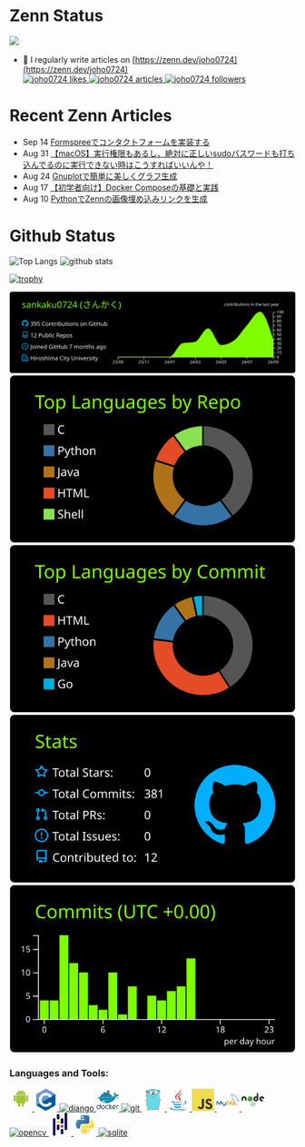 # Zenn Status
![](https://github-readme-blog-score-shota1995m.vercel.app/api/get_zenn_score?zennId=joho0724)

- 📝 I regularly write articles on [https://zenn.dev/joho0724](https://zenn.dev/joho0724)<br>
    <a href="https://zenn.dev/joho0724">
    <img src="https://zenn.badge.nikaera.com/s/joho0724/likes?style=social" alt="joho0724 likes" />
  </a>
  <a href="https://zenn.dev/joho0724/articles">
    <img src="https://zenn.badge.nikaera.com/s/joho0724/articles?style=social" alt="joho0724 articles" />
  </a>
  <a href="https://zenn.dev/joho0724/followers">
    <img src="https://zenn.badge.nikaera.com/s/joho0724/followers?style=social" alt="joho0724 followers" />
  </a>

# Recent Zenn Articles

<!-- profile updater begin: zenn -->
- Sep 14 [Formspreeでコンタクトフォームを実装する](https://zenn.dev/joho0724/articles/sankaku0724-newcreate27)
- Aug 31 [【macOS】実行権限もあるし、絶対に正しいsudoパスワードも打ち込んでるのに実行できない時はこうすればいいんや！](https://zenn.dev/joho0724/articles/sankaku0724-newcreate29)
- Aug 24 [Gnuplotで簡単に美しくグラフ生成](https://zenn.dev/joho0724/articles/sankaku0724-newcreate26)
- Aug 17 [【初学者向け】Docker Composeの基礎と実践](https://zenn.dev/joho0724/articles/sankaku0724-newcreate23)
- Aug 10 [PythonでZennの画像埋め込みリンクを生成](https://zenn.dev/joho0724/articles/sankaku0724-newcreate25)
<!-- profile updater end: zenn -->

# Github Status

<p align="left"> 
  <img alt="Top Langs" height="150px" src="https://github-readme-stats.vercel.app/api/top-langs/?username=sankaku0724&layout=compact&count_private=true&show_icons=true&theme=onedark" />
  <img alt="github stats" height="150px" src="https://github-readme-stats.vercel.app/api?username=sankaku0724&count_private=true&show_icons=true&show_icons=true&theme=onedark" />
</p>

[![trophy](https://github-profile-trophy.vercel.app/?username=sankaku0724&theme=onedark&column=7
)](https://github.com/sankaku0724/github-profile-trophy)

[![](https://raw.githubusercontent.com/sankaku0724/sankaku0724/main/profile-summary-card-output/chartreuse_dark/0-profile-details.svg)](https://github.com/vn7n24fzkq/github-profile-summary-cards)
[![](https://raw.githubusercontent.com/sankaku0724/sankaku0724/main/profile-summary-card-output/chartreuse_dark/1-repos-per-language.svg)](https://github.com/vn7n24fzkq/github-profile-summary-cards) [![](https://raw.githubusercontent.com/sankaku0724/sankaku0724/main/profile-summary-card-output/chartreuse_dark/2-most-commit-language.svg)](https://github.com/vn7n24fzkq/github-profile-summary-cards)
[![](https://raw.githubusercontent.com/sankaku0724/sankaku0724/main/profile-summary-card-output/chartreuse_dark/3-stats.svg)](https://github.com/vn7n24fzkq/github-profile-summary-cards) [![](https://raw.githubusercontent.com/sankaku0724/sankaku0724/main/profile-summary-card-output/chartreuse_dark/4-productive-time.svg)](https://github.com/vn7n24fzkq/github-profile-summary-cards)

<h3 align="left">Languages and Tools:</h3>
<p align="left"> <a href="https://developer.android.com" target="_blank" rel="noreferrer"> <img src="https://raw.githubusercontent.com/devicons/devicon/master/icons/android/android-original-wordmark.svg" alt="android" width="40" height="40"/> </a> <a href="https://www.cprogramming.com/" target="_blank" rel="noreferrer"> <img src="https://raw.githubusercontent.com/devicons/devicon/master/icons/c/c-original.svg" alt="c" width="40" height="40"/> </a> <a href="https://www.djangoproject.com/" target="_blank" rel="noreferrer"> <img src="https://cdn.worldvectorlogo.com/logos/django.svg" alt="django" width="40" height="40"/> </a> <a href="https://www.docker.com/" target="_blank" rel="noreferrer"> <img src="https://raw.githubusercontent.com/devicons/devicon/master/icons/docker/docker-original-wordmark.svg" alt="docker" width="40" height="40"/> </a> <a href="https://git-scm.com/" target="_blank" rel="noreferrer"> <img src="https://www.vectorlogo.zone/logos/git-scm/git-scm-icon.svg" alt="git" width="40" height="40"/> </a> <a href="https://golang.org" target="_blank" rel="noreferrer"> <img src="https://raw.githubusercontent.com/devicons/devicon/master/icons/go/go-original.svg" alt="go" width="40" height="40"/> </a> <a href="https://www.java.com" target="_blank" rel="noreferrer"> <img src="https://raw.githubusercontent.com/devicons/devicon/master/icons/java/java-original.svg" alt="java" width="40" height="40"/> </a> <a href="https://developer.mozilla.org/en-US/docs/Web/JavaScript" target="_blank" rel="noreferrer"> <img src="https://raw.githubusercontent.com/devicons/devicon/master/icons/javascript/javascript-original.svg" alt="javascript" width="40" height="40"/> </a> <a href="https://www.mysql.com/" target="_blank" rel="noreferrer"> <img src="https://raw.githubusercontent.com/devicons/devicon/master/icons/mysql/mysql-original-wordmark.svg" alt="mysql" width="40" height="40"/> </a> <a href="https://nodejs.org" target="_blank" rel="noreferrer"> <img src="https://raw.githubusercontent.com/devicons/devicon/master/icons/nodejs/nodejs-original-wordmark.svg" alt="nodejs" width="40" height="40"/> </a> <a href="https://opencv.org/" target="_blank" rel="noreferrer"> <img src="https://www.vectorlogo.zone/logos/opencv/opencv-icon.svg" alt="opencv" width="40" height="40"/> </a> <a href="https://pandas.pydata.org/" target="_blank" rel="noreferrer"> <img src="https://raw.githubusercontent.com/devicons/devicon/2ae2a900d2f041da66e950e4d48052658d850630/icons/pandas/pandas-original.svg" alt="pandas" width="40" height="40"/> </a> <a href="https://www.python.org" target="_blank" rel="noreferrer"> <img src="https://raw.githubusercontent.com/devicons/devicon/master/icons/python/python-original.svg" alt="python" width="40" height="40"/> </a> <a href="https://www.sqlite.org/" target="_blank" rel="noreferrer"> <img src="https://www.vectorlogo.zone/logos/sqlite/sqlite-icon.svg" alt="sqlite" width="40" height="40"/> </a> </p>
